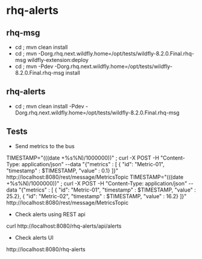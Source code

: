 rhq-alerts
==========

rhq-msg
-------

- cd <rhq-msg> ; mvn clean install
- cd <rhq-msg-broker-wf-extension> ; mvn -Dorg.rhq.next.wildfly.home=/opt/tests/wildfly-8.2.0.Final.rhq-msg wildfly-extension:deploy
- cd <rhq-msg-ra-wf-module> ; mvn -Pdev -Dorg.rhq.next.wildfly.home=/opt/tests/wildfly-8.2.0.Final.rhq-msg install

rhq-alerts
----------

- cd <rhq-alerts> ; mvn clean install -Pdev -Dorg.rhq.next.wildfly.home=/opt/tests/wildfly-8.2.0.Final.rhq-msg

Tests
-----

- Send metrics to the bus

TIMESTAMP="$(($(date +%s%N)/1000000))" ; curl -X POST -H "Content-Type: application/json" --data "{\"metrics\" : [ { \"id\": \"Metric-01\", \"timestamp\" : $TIMESTAMP, \"value\" : 0.1} ]}" http://localhost:8080/rest/message/MetricsTopic
TIMESTAMP="$(($(date +%s%N)/1000000))" ; curl -X POST -H "Content-Type: application/json" --data "{\"metrics\" : [ { \"id\": \"Metric-01\", \"timestamp\" : $TIMESTAMP, \"value\" : 25.2}, { \"id\": \"Metric-02\", \"timestamp\" : $TIMESTAMP, \"value\" : 16.2} ]}" http://localhost:8080/rest/message/MetricsTopic

- Check alerts using REST api

curl http://localhost:8080/rhq-alerts/api/alerts

- Check alerts UI

http://localhost:8080/rhq-alerts